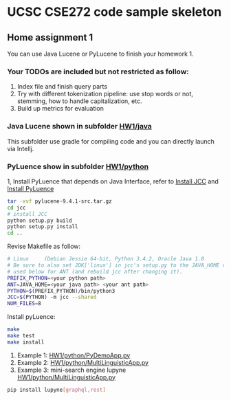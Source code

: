 # UCSC CSE272 code sample skeleton

## Home assignment 1

You can use Java Lucene or PyLucene to finish your homework 1. 

### Your TODOs are included but not restricted as follow:

1. Index file and finish query parts
2. Try with different tokenization pipeline: use stop words or not, stemming, how to handle capitalization, etc.
3. Build up metrics for evaluation

### Java Lucene shown in subfolder [HW1/java](HW1/java)

This subfolder use gradle for compiling code and you can directly launch via Intellj.
  
### PyLuence show in subfolder [HW1/python](HW1/python)

1, Install PyLuence that depends on Java Interface, refer to [Install JCC](https://lucene.apache.org/pylucene/jcc/install.html) and [Install PyLuence](https://michaelaalcorn.medium.com/how-to-use-pylucene-e2e2f540024c)

```bash
tar -xvf pylucene-9.4.1-src.tar.gz
cd jcc
# install JCC
python setup.py build
python setup.py install
cd ..
```

Revise Makefile as follow:

```bash
# Linux     (Debian Jessie 64-bit, Python 3.4.2, Oracle Java 1.8
# Be sure to also set JDK['linux'] in jcc's setup.py to the JAVA_HOME value
# used below for ANT (and rebuild jcc after changing it).
PREFIX_PYTHON=<your python path>
ANT=JAVA_HOME=<your java path> <your ant path>
PYTHON=$(PREFIX_PYTHON)/bin/python3
JCC=$(PYTHON) -m jcc --shared
NUM_FILES=8
```

Install pyLuence:

```bash
make
make test
make install
```

1. Example 1: [HW1/python/PyDemoApp.py](HW1/python/PyDemoApp.py)
2. Example 2: [HW1/python/MultiLinguisticApp.py](HW1/python/MultiLinguisticApp.py)
3. Example 3: mini-search engine lupyne [HW1/python/MultiLinguisticApp.py](HW1/python/MultiLinguisticApp.py)

```bash
pip install lupyne[graphql,rest]
```
